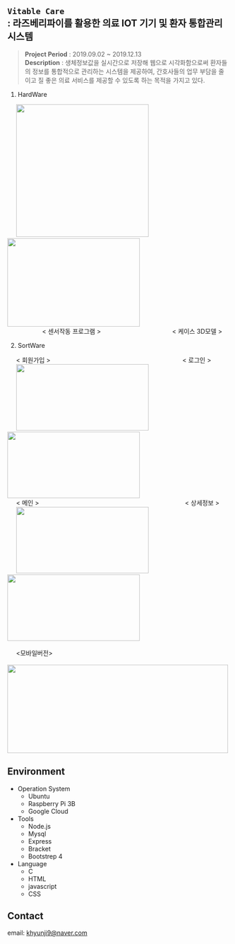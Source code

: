 ## `Vitable Care`<br>: 라즈베리파이를 활용한 의료 IOT 기기 및 환자 통합관리 시스템
> **Project Period** : 2019.09.02 ~ 2019.12.13   
> **Description** : 생체정보값을 실시간으로 저장해 웹으로 시각화함으로써 환자들의 정보를 통합적으로 관리하는 시스템을 제공하여, 간호사들의 업무 부담을 줄이고 질 좋은 의료 서비스를 제공할 수 있도록 하는 목적을 가지고 있다.  

1. HardWare   
 
&nbsp;&nbsp;&nbsp;&nbsp;
<img src="https://user-images.githubusercontent.com/50947775/165087907-931d2bcb-88f0-454c-9978-6bc31d13d353.png" width="300" height="300">
&nbsp;&nbsp;&nbsp;&nbsp;
<img src="https://user-images.githubusercontent.com/50947775/165088102-10ad3436-0311-4427-8e8a-57784ee9f3c4.png" width="300" height="200">   
&nbsp;&nbsp;&nbsp;&nbsp;&nbsp;&nbsp;&nbsp;&nbsp;&nbsp;&nbsp;&nbsp;&nbsp;&nbsp;&nbsp;&nbsp;&nbsp;&nbsp;&nbsp;&nbsp; < 센서작동 프로그램 >
&nbsp;&nbsp;&nbsp;&nbsp;&nbsp;&nbsp;&nbsp;&nbsp;&nbsp;&nbsp;&nbsp;&nbsp;&nbsp;&nbsp;&nbsp;&nbsp;&nbsp;&nbsp;&nbsp;&nbsp;&nbsp;&nbsp;&nbsp;&nbsp;&nbsp;&nbsp;&nbsp;&nbsp;&nbsp;&nbsp;&nbsp;&nbsp;&nbsp;&nbsp;&nbsp;&nbsp;&nbsp;&nbsp;&nbsp; < 케이스 3D모델 >  


2. SortWare   

&nbsp;&nbsp;&nbsp;&nbsp; < 회원가입 >
&nbsp;&nbsp;&nbsp;&nbsp;&nbsp;&nbsp;&nbsp;&nbsp;&nbsp;&nbsp;&nbsp;&nbsp;&nbsp;&nbsp;&nbsp;&nbsp;&nbsp;&nbsp;&nbsp;&nbsp;&nbsp;&nbsp;&nbsp;&nbsp;&nbsp;&nbsp;&nbsp;&nbsp;&nbsp;&nbsp;&nbsp;&nbsp;&nbsp;&nbsp;&nbsp;&nbsp;&nbsp;&nbsp;&nbsp;&nbsp;&nbsp;&nbsp;&nbsp;&nbsp;&nbsp;&nbsp;&nbsp;&nbsp;&nbsp;&nbsp;&nbsp;&nbsp;&nbsp;&nbsp;&nbsp;&nbsp;&nbsp;&nbsp;&nbsp;&nbsp;&nbsp;&nbsp;&nbsp;&nbsp;&nbsp;&nbsp;&nbsp;&nbsp;&nbsp;&nbsp;&nbsp;&nbsp;&nbsp;&nbsp; < 로그인 >   
&nbsp;&nbsp;&nbsp;&nbsp;
<img src="https://user-images.githubusercontent.com/50947775/165086014-ccdf660b-b37e-4551-aa85-1d84b94031a8.png" width="300" height="150">
&nbsp;&nbsp;&nbsp;&nbsp;
<img src="https://user-images.githubusercontent.com/50947775/165086104-12482743-d2b3-4e6c-85c6-99b3c4df332b.png" width="300" height="150">   
&nbsp;&nbsp;&nbsp;&nbsp; < 메인 >
&nbsp;&nbsp;&nbsp;&nbsp;&nbsp;&nbsp;&nbsp;&nbsp;&nbsp;&nbsp;&nbsp;&nbsp;&nbsp;&nbsp;&nbsp;&nbsp;&nbsp;&nbsp;&nbsp;&nbsp;&nbsp;&nbsp;&nbsp;&nbsp;&nbsp;&nbsp;&nbsp;&nbsp;&nbsp;&nbsp;&nbsp;&nbsp;&nbsp;&nbsp;&nbsp;&nbsp;&nbsp;&nbsp;&nbsp;&nbsp;&nbsp;&nbsp;&nbsp;&nbsp;&nbsp;&nbsp;&nbsp;&nbsp;&nbsp;&nbsp;&nbsp;&nbsp;&nbsp;&nbsp;&nbsp;&nbsp;&nbsp;&nbsp;&nbsp;&nbsp;&nbsp;&nbsp;&nbsp;&nbsp;&nbsp;&nbsp;&nbsp;&nbsp;&nbsp;&nbsp;&nbsp;&nbsp;&nbsp;&nbsp;&nbsp;&nbsp;&nbsp;&nbsp;&nbsp;&nbsp;&nbsp;&nbsp; < 상세정보 >   
&nbsp;&nbsp;&nbsp;&nbsp;
<img src="https://user-images.githubusercontent.com/50947775/165078589-37bb0706-2700-4397-b223-fa7c5f2b74d5.png" width="300" height="150">
&nbsp;&nbsp;&nbsp;&nbsp;
<img src="https://user-images.githubusercontent.com/50947775/165085561-8d5e9fcd-9a6c-41b7-b4fb-42d507e559e2.png" width="300" height="150">   
<br>
&nbsp;&nbsp;&nbsp;&nbsp; <모바일버전>   
&nbsp;&nbsp;
<img src="https://user-images.githubusercontent.com/50947775/165078130-620efe0f-dae9-49fe-b9d3-3603878f323f.png" width="500" height="200">



## Environment   
* Operation System
  - Ubuntu
  - Raspberry Pi 3B
  - Google Cloud
* Tools
  - Node.js
  - Mysql
  - Express
  - Bracket
  - Bootstrep 4
* Language
  - C
  - HTML
  - javascript
  - CSS 

## Contact
email: khyunji9@naver.com
